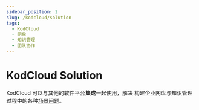 ```yaml
---
sidebar_position: 2
slug: /kodcloud/solution
tags:
  - KodCloud
  - 网盘
  - 知识管理
  - 团队协作
---
```


# KodCloud Solution

KodCloud 可以与其他的软件平台**集成**一起使用，解决 构建企业网盘与知识管理 过程中的各种[场景问题](#)。